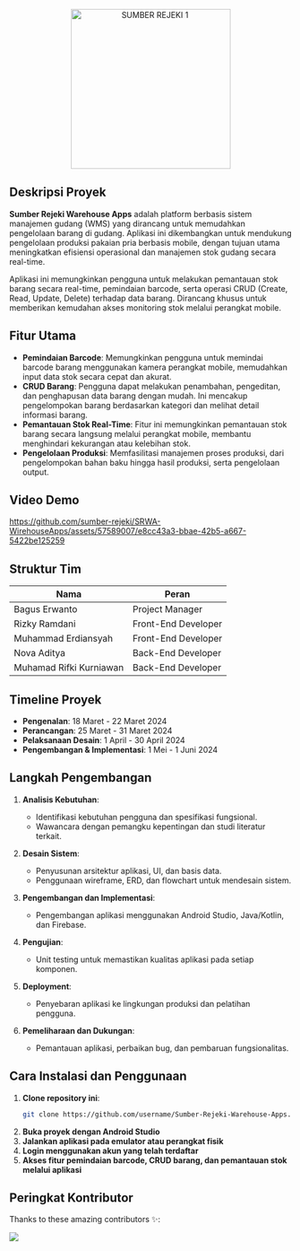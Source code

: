 <p align="center">
  <img width="285" alt="SUMBER REJEKI 1" src="https://github.com/sumber-rejeki/SRWA-WirehouseApps/assets/57589007/e92b7100-752c-402a-871b-8e287e5d306b">
</p>

## Deskripsi Proyek

**Sumber Rejeki Warehouse Apps** adalah platform berbasis sistem manajemen gudang (WMS) yang dirancang untuk memudahkan pengelolaan barang di gudang. Aplikasi ini dikembangkan untuk mendukung pengelolaan produksi pakaian pria berbasis mobile, dengan tujuan utama meningkatkan efisiensi operasional dan manajemen stok gudang secara real-time.

Aplikasi ini memungkinkan pengguna untuk melakukan pemantauan stok barang secara real-time, pemindaian barcode, serta operasi CRUD (Create, Read, Update, Delete) terhadap data barang. Dirancang khusus untuk memberikan kemudahan akses monitoring stok melalui perangkat mobile.

## Fitur Utama

- **Pemindaian Barcode**: Memungkinkan pengguna untuk memindai barcode barang menggunakan kamera perangkat mobile, memudahkan input data stok secara cepat dan akurat.
- **CRUD Barang**: Pengguna dapat melakukan penambahan, pengeditan, dan penghapusan data barang dengan mudah. Ini mencakup pengelompokan barang berdasarkan kategori dan melihat detail informasi barang.
- **Pemantauan Stok Real-Time**: Fitur ini memungkinkan pemantauan stok barang secara langsung melalui perangkat mobile, membantu menghindari kekurangan atau kelebihan stok.
- **Pengelolaan Produksi**: Memfasilitasi manajemen proses produksi, dari pengelompokan bahan baku hingga hasil produksi, serta pengelolaan output.

## Video Demo


https://github.com/sumber-rejeki/SRWA-WirehouseApps/assets/57589007/e8cc43a3-bbae-42b5-a667-5422be125259


## Struktur Tim

| Nama                     | Peran                |
|--------------------------|----------------------|
| Bagus Erwanto            | Project Manager      |
| Rizky Ramdani            | Front-End Developer  |
| Muhammad Erdiansyah      | Front-End Developer  |
| Nova Aditya              | Back-End Developer   |
| Muhamad Rifki Kurniawan  | Back-End Developer   |

## Timeline Proyek

- **Pengenalan**: 18 Maret - 22 Maret 2024
- **Perancangan**: 25 Maret - 31 Maret 2024
- **Pelaksanaan Desain**: 1 April - 30 April 2024
- **Pengembangan & Implementasi**: 1 Mei - 1 Juni 2024

## Langkah Pengembangan

1. **Analisis Kebutuhan**:
   - Identifikasi kebutuhan pengguna dan spesifikasi fungsional.
   - Wawancara dengan pemangku kepentingan dan studi literatur terkait.

2. **Desain Sistem**:
   - Penyusunan arsitektur aplikasi, UI, dan basis data.
   - Penggunaan wireframe, ERD, dan flowchart untuk mendesain sistem.

3. **Pengembangan dan Implementasi**:
   - Pengembangan aplikasi menggunakan Android Studio, Java/Kotlin, dan Firebase.

4. **Pengujian**:
   - Unit testing untuk memastikan kualitas aplikasi pada setiap komponen.

5. **Deployment**:
   - Penyebaran aplikasi ke lingkungan produksi dan pelatihan pengguna.

6. **Pemeliharaan dan Dukungan**:
   - Pemantauan aplikasi, perbaikan bug, dan pembaruan fungsionalitas.

## Cara Instalasi dan Penggunaan

1. **Clone repository ini**:
   ```bash
   git clone https://github.com/username/Sumber-Rejeki-Warehouse-Apps.git
2. **Buka proyek dengan Android Studio**
3. **Jalankan aplikasi pada emulator atau perangkat fisik**
4. **Login menggunakan akun yang telah terdaftar**
5. **Akses fitur pemindaian barcode, CRUD barang, dan pemantauan stok melalui aplikasi**

## Peringkat Kontributor

Thanks to these amazing contributors ✨:

<a href="https://github.com/sumber-rejeki/SRWA-WirehouseApps/graphs/contributors">
  <img src="https://contrib.rocks/image?repo=sumber-rejeki/SRWA-WirehouseApps" />
</a>




